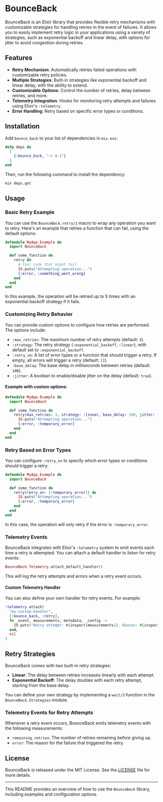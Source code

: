 # BounceBack

BounceBack is an Elixir library that provides flexible retry mechanisms with customizable strategies for handling retries in the event of failures. It allows you to easily implement retry logic in your applications using a variety of strategies, such as exponential backoff and linear delay, with options for jitter to avoid congestion during retries.

## Features

- **Retry Mechanism**: Automatically retries failed operations with customizable retry policies.
- **Multiple Strategies**: Built-in strategies like exponential backoff and linear delay, with the ability to extend.
- **Customizable Options**: Control the number of retries, delay between retries, and more.
- **Telemetry Integration**: Hooks for monitoring retry attempts and failures using Elixir's `:telemetry`.
- **Error Handling**: Retry based on specific error types or conditions.

## Installation

Add `bounce_back` to your list of dependencies in `mix.exs`:

```elixir
defp deps do
  [
    {:bounce_back, "~> 0.1"}
  ]
end
```

Then, run the following command to install the dependency:

```bash
mix deps.get
```

## Usage

### Basic Retry Example

You can use the `BounceBack.retry/2` macro to wrap any operation you want to retry. Here's an example that retries a function that can fail, using the default options:

```elixir
defmodule MyApp.Example do
  import BounceBack

  def some_function do
    retry do
      # Your code that might fail
      IO.puts("Attempting operation...")
      {:error, :something_went_wrong}
    end
  end
end
```

In this example, the operation will be retried up to 5 times with an exponential backoff strategy if it fails.

### Customizing Retry Behavior

You can provide custom options to configure how retries are performed. The options include:

- `:max_retries`: The maximum number of retry attempts (default: `5`).
- `:strategy`: The retry strategy (`:exponential_backoff`, `:linear`), with default set to `:exponential_backoff`.
- `:retry_on`: A list of error types or a function that should trigger a retry. If empty, all errors will trigger a retry (default: `[]`).
- `:base_delay`: The base delay in milliseconds between retries (default: `100`).
- `:jitter`: A boolean to enable/disable jitter on the delay (default: `true`).

#### Example with custom options:

```elixir
defmodule MyApp.Example do
  import BounceBack

  def some_function do
    retry(max_retries: 3, strategy: :linear, base_delay: 200, jitter: false) do
      IO.puts("Attempting operation...")
      {:error, :temporary_error}
    end
  end
end
```

### Retry Based on Error Types

You can configure `:retry_on` to specify which error types or conditions should trigger a retry:

```elixir
defmodule MyApp.Example do
  import BounceBack

  def some_function do
    retry(retry_on: [:temporary_error]) do
      IO.puts("Attempting operation...")
      {:error, :temporary_error}
    end
  end
end
```

In this case, the operation will only retry if the error is `:temporary_error`.

### Telemetry Events

BounceBack integrates with Elixir's `:telemetry` system to emit events each time a retry is attempted. You can attach a default handler to listen for retry events:

```elixir
BounceBack.Telemetry.attach_default_handler()
```

This will log the retry attempts and errors when a retry event occurs.

#### Custom Telemetry Handler

You can also define your own handler for retry events. For example:

```elixir
:telemetry.attach(
  "my-custom-handler",
  [:bounce_back, :retry],
  fn _event, measurements, metadata, _config ->
    IO.puts("Retry attempt: #{inspect(measurements)}, Reason: #{inspect(metadata[:error])}")
  end,
  nil
)
```

## Retry Strategies

BounceBack comes with two built-in retry strategies:

- **Linear**: The delay between retries increases linearly with each attempt.
- **Exponential Backoff**: The delay doubles with each retry attempt, starting from the base delay.

You can define your own strategy by implementing a `wait/3` function in the `BounceBack.Strategies` module.

### Telemetry Events for Retry Attempts

Whenever a retry event occurs, BounceBack emits telemetry events with the following measurements:

- `remaining_retries`: The number of retries remaining before giving up.
- `error`: The reason for the failure that triggered the retry.

## License

BounceBack is released under the MIT License. See the [LICENSE](LICENSE) file for more details.

---

This README provides an overview of how to use the `BounceBack` library, including examples and configuration options.
